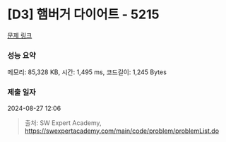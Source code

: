 # [D3] 햄버거 다이어트 - 5215 

[문제 링크](https://swexpertacademy.com/main/code/problem/problemDetail.do?contestProbId=AWT-lPB6dHUDFAVT) 

### 성능 요약

메모리: 85,328 KB, 시간: 1,495 ms, 코드길이: 1,245 Bytes

### 제출 일자

2024-08-27 12:06



> 출처: SW Expert Academy, https://swexpertacademy.com/main/code/problem/problemList.do